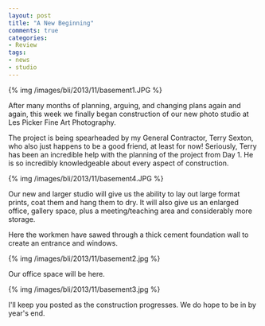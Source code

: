 ```yaml
---
layout: post
title: "A New Beginning"
comments: true
categories:
- Review
tags:
- news
- studio
---
```


{% img /images/bli/2013/11/basement1.JPG %}

After many months of planning, arguing, and changing plans again and again, this week we finally began construction of our new photo studio at Les Picker Fine Art Photography. 

<!--more-->

The project is being spearheaded by my General Contractor, Terry Sexton, who also just happens to be a good friend, at least for now! Seriously, Terry has been an incredible help with the planning of the project from Day 1. He is so incredibly knowledgeable about every aspect of construction. 

{% img /images/bli/2013/11/basement4.JPG %}

Our new and larger studio will give us the ability to lay out large format prints, coat them and hang them to dry. It will also give us an enlarged office, gallery space, plus a meeting/teaching area and considerably more storage. 

Here the workmen have sawed through a thick cement foundation wall to create an entrance and windows. 

{% img /images/bli/2013/11/basement2.jpg %}

Our office space will be here.

{% img /images/bli/2013/11/basement3.jpg %}

I'll keep you posted as the construction progresses. We do hope to be in by year's end. 